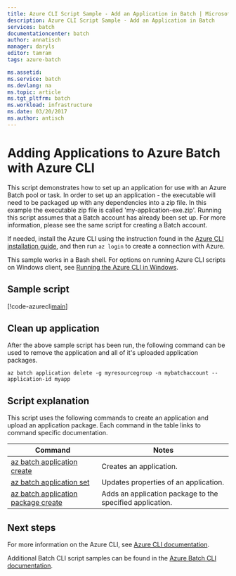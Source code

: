 ```yaml
---
title: Azure CLI Script Sample - Add an Application in Batch | Microsoft Docs
description: Azure CLI Script Sample - Add an Application in Batch
services: batch
documentationcenter: batch
author: annatisch
manager: daryls
editor: tamram
tags: azure-batch

ms.assetid:
ms.service: batch
ms.devlang: na
ms.topic: article
ms.tgt_pltfrm: batch
ms.workload: infrastructure
ms.date: 03/20/2017
ms.author: antisch
---
```


# Adding Applications to Azure Batch with Azure CLI

This script demonstrates how to set up an application for use with an Azure Batch
pool or task. In order to set up an application - the executable will need to be packaged
up with any dependencies into a zip file. In this example the executable zip file is
called 'my-application-exe.zip'.
Running this script assumes that a Batch account has already been set up. For more information,
please see the same script for creating a Batch account.

If needed, install the Azure CLI using the instruction found in the [Azure CLI installation guide](https://docs.microsoft.com/cli/azure/install-azure-cli), 
and then run `az login` to create a connection with Azure.

This sample works in a Bash shell. For options on running Azure CLI scripts on Windows client, 
see [Running the Azure CLI in Windows](../virtual-machines-windows-cli-options.md).

## Sample script

[!code-azurecli[main](../../../cli_scripts/batch/add-application/add-application.sh "Add Application")]

## Clean up application

After the above sample script has been run, the following command can be used to remove the
application and all of it's uploaded application packages.

```azurecli
az batch application delete -g myresourcegroup -n mybatchaccount --application-id myapp
```

## Script explanation

This script uses the following commands to create an application and upload an application package.
Each command in the table links to command specific documentation.

| Command | Notes |
|---|---|
| [az batch application create](https://docs.microsoft.com/cli/azure/batch/application#create) | Creates an application.  |
| [az batch application set](https://docs.microsoft.com/cli/azure/batch/application#set) | Updates properties of an application.  |
| [az batch application package create](https://docs.microsoft.com/cli/azure/batch/application/package#create) | Adds an application package to the specified application.  |

## Next steps

For more information on the Azure CLI, see [Azure CLI documentation](https://docs.microsoft.com/cli/azure/overview).

Additional Batch CLI script samples can be found in the [Azure Batch CLI documentation](../batch-cli-samples.md).

